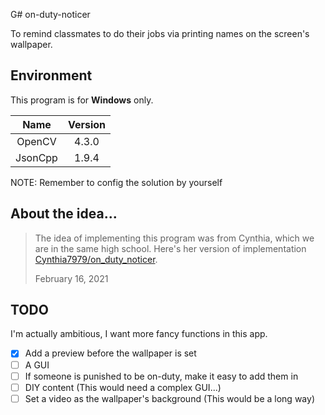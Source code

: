 G# on-duty-noticer

To remind classmates to do their jobs via printing names on the screen's wallpaper. 

## Environment 

This program is for **Windows** only.

| Name      | Version   |
| :---:     | :---:     |
| OpenCV    | 4.3.0     |
| JsonCpp   | 1.9.4     |

NOTE: Remember to config the solution by yourself

## About the idea...

> The idea of implementing this program was from Cynthia, which we are in the
> same high school. Here's her version of implementation [Cynthia7979/on_duty_noticer](https://github.com/Cynthia7979/on_duty_noticer). 
> 
> February 16, 2021

## TODO

I'm actually ambitious, I want more fancy functions in this app.

* [x] Add a preview before the wallpaper is set
* [ ] A GUI
* [ ] If someone is punished to be on-duty, make it easy to add them in
* [ ] DIY content (This would need a complex GUI...)
* [ ] Set a video as the wallpaper's background (This would be a long way)
